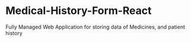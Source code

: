 # Medical-History-Form-React
Fully Managed Web Application for storing data of Medicines, and patient history
